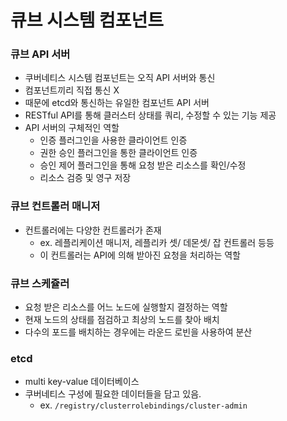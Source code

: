 # 큐브 시스템 컴포넌트

### 큐브 API 서버

- 쿠버네티스 시스템 컴포넌트는 오직 API 서버와 통신
- 컴포넌트끼리 직접 통신 X
- 때문에 etcd와 통신하는 유일한 컴포넌트 API 서버
- RESTful API를 통해 클러스터 상태를 쿼리, 수정할 수 있는 기능 제공
- API 서버의 구체적인 역할
    - 인증 플러그인을 사용한 클라이언트 인증
    - 권한 승인 플러그인을 통한 클라이언트 인증
    - 승인 제어 플러그인을 통해 요청 받은 리소스를 확인/수정
    - 리소스 검증 및 영구 저장



### 큐브 컨트롤러 매니저

- 컨트롤러에는 다양한 컨트롤러가 존재
    - ex. 레플리케이션 매니저, 레플리카 셋/ 데몬셋/ 잡 컨트롤러 등등
    - 이 컨트롤러는 API에 의해 받아진 요청을 처리하는 역할 



### 큐브 스케쥴러

- 요청 받은 리소스를 어느 노드에 실행할지 결정하는 역할 
- 현재 노드의 상태를 점검하고 최상의 노드를 찾아 배치
- 다수의 포드를 배치하는 경우에는 라운드 로빈을 사용하여 분산



### etcd

- multi key-value 데이터베이스
- 쿠버네티스 구성에 필요한 데이터들을 담고 있음.
    - ex. `/registry/clusterrolebindings/cluster-admin`
